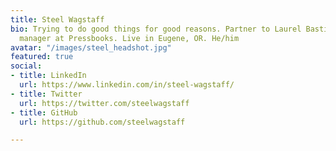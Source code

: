 ```yaml
---
title: Steel Wagstaff
bio: Trying to do good things for good reasons. Partner to Laurel Bastian. Product
  manager at Pressbooks. Live in Eugene, OR. He/him
avatar: "/images/steel_headshot.jpg"
featured: true
social:
- title: LinkedIn
  url: https://www.linkedin.com/in/steel-wagstaff/
- title: Twitter
  url: https://twitter.com/steelwagstaff
- title: GitHub
  url: https://github.com/steelwagstaff

---
```

